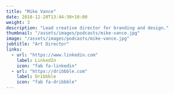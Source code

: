 ```yaml
---
title: "Mike Vance"
date: 2018-12-20T13:44:30+10:00
weight: 3
description: "Lead creative director for branding and design."
thumbnail: "/assets/images/podcasts/mike-vance.jpg"
image: "/assets/images/podcasts/mike-vance.jpg"
jobtitle: "Art Director"
links:
  - url: "https://www.linkedin.com"
    label: LinkedIn
    icon: "fab fa-linkedin"
  - url: "https://dribbble.com"
    label: Dribbble
    icon: "fab fa-dribbble"
---
```

